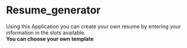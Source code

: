 # Resume_generator


Using this Application you can create your own resume by entering your information in the slots available.<br>
<b>You can choose your own template</b>
